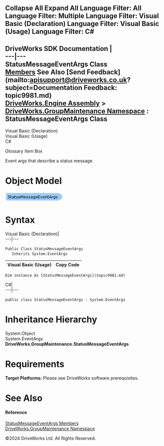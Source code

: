        

 Collapse All Expand All  Language Filter: All  Language Filter: Multiple  Language Filter: Visual Basic (Declaration) Language Filter: Visual Basic (Usage) Language Filter: C#  
---  
DriveWorks SDK Documentation  |   
---|---  
StatusMessageEventArgs Class   
[Members](topic9982.md) See Also [Send Feedback](mailto:apisupport@driveworks.co.uk?subject=Documentation Feedback: topic9981.md)  
[DriveWorks.Engine Assembly](topic2156.md) > [DriveWorks.GroupMaintenance Namespace](topic9628.md) : StatusMessageEventArgs Class  
---  
  
Visual Basic (Declaration)    
Visual Basic (Usage)    
C# 

Glossary Item Box

Event args that describe a status message. 

# Object Model

![](dotnetdiagramimages/image491.png)

# Syntax

Visual Basic (Declaration)|   
---|---  
      
    
    Public Class StatusMessageEventArgs 
       Inherits System.EventArgs  
  
Visual Basic (Usage)| Copy Code  
---|---  
      
    
    Dim instance As [StatusMessageEventArgs](topic9981.md)  
  
C#|   
---|---  
      
    
    public class StatusMessageEventArgs : System.EventArgs   
  
# Inheritance Hierarchy

System.Object  
System.EventArgs  
**DriveWorks.GroupMaintenance.StatusMessageEventArgs**  


# Requirements

**Target Platforms:** Please see DriveWorks software prerequisites.

# See Also

#### Reference

[StatusMessageEventArgs Members](topic9982.md)   
[DriveWorks.GroupMaintenance Namespace](topic9628.md)

©2024 DriveWorks Ltd. All Rights Reserved.
